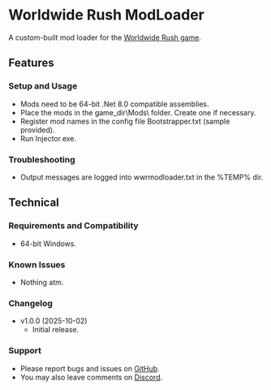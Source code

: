 # Worldwide Rush ModLoader
A custom-built mod loader for the [Worldwide Rush game](https://store.steampowered.com/app/3325500/Worldwide_Rush/).

## Features

### Setup and Usage
- Mods need to be 64-bit .Net 8.0 compatible assemblies.
- Place the mods in the game_dir\Mods\ folder. Create one if necessary.
- Register mod names in the config file Bootstrapper.txt (sample provided).
- Run Injector.exe.

### Troubleshooting
- Output messages are logged into wwrmodloader.txt in the %TEMP% dir.

## Technical

### Requirements and Compatibility
- 64-bit Windows.

### Known Issues
- Nothing atm.

### Changelog
- v1.0.0 (2025-10-02)
  - Initial release.

### Support
- Please report bugs and issues on [GitHub](https://github.com/Infixo/WWR-ModLoader).
- You may also leave comments on [Discord](https://discord.com/channels/1342565384066170964/1421898965556920342).
